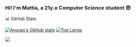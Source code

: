 ### Hi! I'm Mattia, a 21y.o Computer Science student :sunglasses:

:bar_chart: GitHub Stats

[![Anurag's GitHub stats](https://github-readme-stats.vercel.app/api?username=mattiamori&theme=dark)](https://github.com/anuraghazra/github-readme-stats)
[![Top Langs](https://github-readme-stats.vercel.app/api/top-langs/?username=mattiamori&theme=dark&langs_count=5)](https://github.com/anuraghazra/github-readme-stats)

![](https://img.shields.io/badge/OS-Windows10-informational?style=for-the-badge&logo=windows&logoColor=white&color=00599C)



